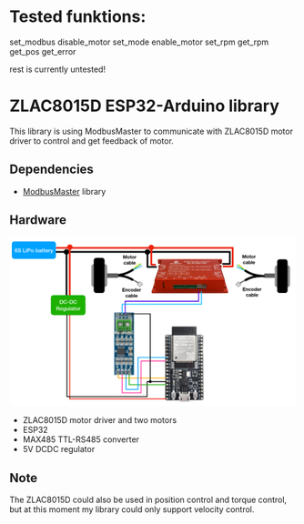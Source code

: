 # Tested funktions:
set_modbus
disable_motor
set_mode
enable_motor
set_rpm
get_rpm
get_pos
get_error

rest is currently untested!




# ZLAC8015D ESP32-Arduino library

This library is using ModbusMaster to communicate with ZLAC8015D motor driver to control and get feedback of motor.

## Dependencies

- [ModbusMaster](https://github.com/4-20ma/ModbusMaster) library

## Hardware

![](images/diagram.png)

- ZLAC8015D motor driver and two motors
- ESP32
- MAX485 TTL-RS485 converter
- 5V DCDC regulator 

## Note

The ZLAC8015D could also be used in position control and torque control, but at this moment my library could only support velocity control. 
